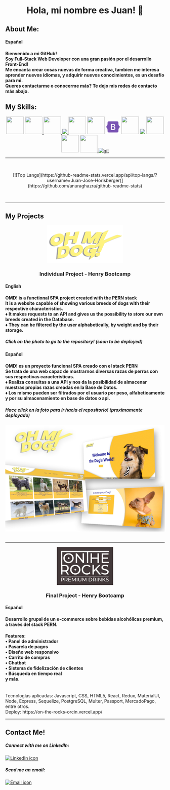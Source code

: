 <h1 align="center">Hola, mi nombre es Juan! 👋 </h1>

## About Me:
<div>
  <h4>Español</h4>
  <h4> Bienvenido a mi GitHub!
    <br>
       Soy Full-Stack Web Developer con una gran pasión por el desarrollo Front-End! 
    <br>
       Me encanta crear cosas nuevas de forma creativa, tambien me interesa aprender nuevos idiomas, y adquirir nuevos conocimientos, es un desafio para mi.
    <br>
      Queres contactarme o conocerme más? Te dejo mis redes de contacto más abajo.
  </h4>
</div>

## My Skills:
<div align='center'>
  <a href="https://developer.mozilla.org/es/docs/Web/JavaScript"><img src="https://raw.githubusercontent.com/yurijserrano/Github-Profile-Readme-Logos/master/programming%20languages/javascript.svg"  height="55" width="55" ></a>
  <a href="https://developer.mozilla.org/es/docs/Web/CSS"><img src="https://raw.githubusercontent.com/yurijserrano/Github-Profile-Readme-Logos/master/others/css.svg"  height="55" width="55" >
  <a href="https://developer.mozilla.org/es/docs/Web/HTML"><img src="https://raw.githubusercontent.com/yurijserrano/Github-Profile-Readme-Logos/master/others/html.svg"  height="55" width="55" >
    <a href="https://sass-lang.com/"><img src="https://1000marcas.net/wp-content/uploads/2021/06/Sass-Logo.png"  height="55" >
  <a href="https://es.reactjs.org/"><img src="https://raw.githubusercontent.com/yurijserrano/Github-Profile-Readme-Logos/master/frameworks/react.svg"  height="55" width="55" ></a>
  <a href="https://es.redux.js.org/"><img src="https://raw.githubusercontent.com/yurijserrano/Github-Profile-Readme-Logos/master/frameworks/redux.svg"  height="55" width="55" ></a>
    <a href="https://getbootstrap.com/"><img src="https://raw.githubusercontent.com/devicons/devicon/9f4f5cdb393299a81125eb5127929ea7bfe42889/icons/bootstrap/bootstrap-plain.svg" alt="Bootstrap" width="45" height="45"/></a>
  <a href="https://nodejs.org/es/"><img src="https://raw.githubusercontent.com/yurijserrano/Github-Profile-Readme-Logos/master/frameworks/nodejs.svg"  height="55" width="55" ></a>
  <a href="https://expressjs.com/"><img src="https://ih1.redbubble.net/image.438908244.6144/flat,128x128,075,t.u2.jpg"  height="45" ></a>
  <a href="https://www.postgresql.org/"><img src="https://raw.githubusercontent.com/yurijserrano/Github-Profile-Readme-Logos/master/databases/postgresql.svg"  height="55" width="55" ></a>
  <a href="https://sequelize.org/"><img src="https://camo.githubusercontent.com/c7df0ed52a480ff725aac7ac3a11c8aedb6f60ea8ab01929c6adea9903589222/68747470733a2f2f63646e2e69636f6e2d69636f6e732e636f6d2f69636f6e73322f323130372f504e472f3531322f66696c655f747970655f73657175656c697a655f69636f6e5f3133303137332e706e67"  height="55" width="55" ></a>
  <a href="https://www.npmjs.com/"><img src="https://raw.githubusercontent.com/yurijserrano/Github-Profile-Readme-Logos/master/others/npm.svg"  height="55" width="55" >
  <a href="https://git-scm.com/"><img src="https://www.vectorlogo.zone/logos/git-scm/git-scm-icon.svg" alt="git" width="50" height="50"/></a>
  </div>
    
    
<hr>
    <br>
<p align="center">[![Top Langs](https://github-readme-stats.vercel.app/api/top-langs/?username=Juan-Jose-Horisberger)](https://github.com/anuraghazra/github-readme-stats)</p>
    <br>
    
---
    
<h2>My Projects</h2> 
    
<div>
  <div align='center' >
   <a href="https://github.com/FedeFleitas/Oh-My-Dog" ><img src="https://raw.githubusercontent.com/FedeFleitas/FedeFleitas/main/logotypeB.png" alt="Oh My Dog!"  height="120" align='center' /></a>
   </div>
  <h3 align='center'>Individual Project - Henry Bootcamp</h3>
  <h4>English</h4>
  <h4> OMD! is a functional SPA project created with the PERN stack
    <br>
      It is a website capable of showing various breeds of dogs with their respective characteristics. 
    <br>       
      ♦ It makes requests to an API and gives us the possibility to store our own breeds created in the Database.
    <br>
      ♦ They can be filtered by the user alphabetically, by weight and by their storage.
    <br>
  </h4>
  <h5>
    Click on the photo to go to the repository! (soon to be deployed)
  </h5>
  <div>
  <h4>Español</h4>
  <h4> OMD! es un proyecto funcional SPA creado con el stack PERN 
    <br>
       Se trata de una web capaz de mostrarnos diversas razas de perros con sus respectivas caracteristicas.
    <br>
      ♦ Realiza consultas a una API y nos da la posibilidad de almacenar nuestras propias razas creadas en la Base de Datos.
    <br>
      ♦ Los mismo pueden ser filtrados por el usuario por peso, alfabeticamente y por su almacenamiento en base de datos o api.
    <br>
  </h4>
    <h5>
      Hace click en la foto para ir hacia el repositorio! (proximamente deployado)
    </h5>
</div>
  </hr>
  <a href="https://github.com/FedeFleitas/Oh-My-Dog"><img src="https://raw.githubusercontent.com/FedeFleitas/FedeFleitas/main/Github-ohmydog.png" alt="oh my dog! Full-stack project"/></a>
</div>
  <br> 
    
---
    
<div>
  <div align='center' >
   <a href="" ><img src="https://raw.githubusercontent.com/FedeFleitas/FedeFleitas/main/On-The-Rocks.jpg" alt="On The Rocks Logo"  height="120" align='center' /></a>
   </div>
  <h3 align='center'>Final Project - Henry Bootcamp</h3>

  <div>
  <h4>Español</h4>
  <h4>Desarrollo grupal de un e-commerce sobre bebidas alcohólicas premium, a través del stack PERN.</h4>
<h4>
Features:
    <br>
• Panel de administrador
    <br>
• Pasarela de pagos
    <br>
• Diseño web responsivo
    <br>
• Carrito de compras
    <br>
• Chatbot
    <br>
• Sistema de fidelización de clientes
    <br>
• Búsqueda en tiempo real
    <br>
y más.
    </h4>
<br>
Tecnologías aplicadas: Javascript, CSS, HTML5, React, Redux, MaterialUI, Node, Express, Sequelize, PostgreSQL, Multer, Passport, MercadoPago, entre otros.
<br>
Deploy: https://on-the-rocks-orcin.vercel.app/
 <br>
</div>
  </hr>
</div>
    
---
  ## Contact Me!
    
    
  <div> 
     <h5> Connect with me on LinkedIn: </h5>
     <a href="https://www.linkedin.com/in/federicofleitas/"> <img src="https://cdn2.iconfinder.com/data/icons/social-media-applications/64/social_media_applications_14-linkedin-512.png" alt="LinkedIn icon" width='31'></a>
  </div> 
  <div>
    <h5>Send me an email: </h5>
    <a href="mailto:solamentefedee@gmail.com"> <img src="https://cdn2.iconfinder.com/data/icons/free-1/128/Gmail__google__mail_latter_email-512.png" alt="Email icon" width='30'></a>
</div> 
<!--
**FedeFleitas/FedeFleitas** is a ✨ _special_ ✨ repository because its `README.md` (this file) appears on your GitHub profile.

Here are some ideas to get you started:

- 🔭 I’m currently working on ...
- 🌱 I’m currently learning ...
- 👯 I’m looking to collaborate on ...
- 🤔 I’m looking for help with ...
- 💬 Ask me about ...
- 📫 How to reach me: ...
- 😄 Pronouns: ...
- ⚡ Fun fact: ...
-->
